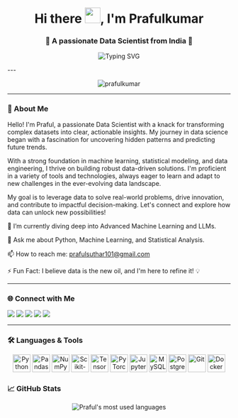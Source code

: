<h1 align="center">Hi there <img src="https://media.giphy.com/media/hvRJCLFzcasrR4ia7z/giphy.gif" width="35">, I'm Prafulkumar</h1>
<h3 align="center">🚀 A passionate Data Scientist from India 🚀</h3>



<p align="center">
  <img src="https://readme-typing-svg.demolab.com?font=Fira+Code&size=22&pause=1000&color=F77A68&center=true&vCenter=true&width=435&lines=Data+Science+%7C+ML+%7C+DL+%7C+NLP;Python+%7C+Prompt+Engineering;Always+Learning+New+Tech+%F0%9F%9A%80" alt="Typing SVG" />
</p>
---
<!-- Profile Views Counter -->

<p align="center">
  <img src="https://komarev.com/ghpvc/?username=PrafulKumar-1&label=Profile%20views&color=0e75b6&style=flat" alt="prafulkumar" />
</p>

---

### 🔭 About Me
<p>
Hello! I'm Praful, a passionate Data Scientist with a knack for transforming complex datasets into clear, actionable insights. My journey in data science began with a fascination for uncovering hidden patterns and predicting future trends.

With a strong foundation in machine learning, statistical modeling, and data engineering, I thrive on building robust data-driven solutions. I'm proficient in a variety of tools and technologies, always eager to learn and adapt to new challenges in the ever-evolving data landscape.

My goal is to leverage data to solve real-world problems, drive innovation, and contribute to impactful decision-making. Let's connect and explore how data can unlock new possibilities!

</p>

🌱 I’m currently diving deep into Advanced Machine Learning and LLMs.

💬 Ask me about Python, Machine Learning, and Statistical Analysis.

📫 How to reach me: prafulsuthar101@gmail.com

⚡ Fun Fact: I believe data is the new oil, and I'm here to refine it! 💡


---
### 🌐 Connect with Me
<!-- ❗ IMPORTANT: Replace the placeholders below with your actual links! -->

<p align="left">
  <a href="" target="blank"><img src="https://img.shields.io/badge/Twitter-%231DA1F2.svg?&style=for-the-badge&logo=twitter&logoColor=white"/></a>
  <a href="https://linkedin.com/in/yug thakkar" target="blank"><img src="https://img.shields.io/badge/LinkedIn-%230077B5.svg?&style=for-the-badge&logo=linkedin&logoColor=white"/></a>
  <a href="" target="blank"><img src="https://img.shields.io/badge/Kaggle-20BEFF?style=for-the-badge&logo=kaggle&logoColor=white"/></a>
  <a href="" target="blank"><img src="https://img.shields.io/badge/LeetCode-FFA116?style=for-the-badge&logo=leetcode&logoColor=black"/></a>
  <a href="" target="blank"><img src="https://img.shields.io/badge/Discord-7289DA.svg?&style=for-the-badge&logo=discord&logoColor=white"/></a>
</p>

---
### 🛠️ Languages & Tools
<p align="center">
<img src="https://cdn.jsdelivr.net/gh/devicons/devicon/icons/python/python-original.svg" alt="Python" width="40" height="40"/>
<img src="https://cdn.jsdelivr.net/gh/devicons/devicon/icons/pandas/pandas-original-wordmark.svg" alt="Pandas" width="40" height="40"/>
<img src="https://cdn.jsdelivr.net/gh/devicons/devicon/icons/numpy/numpy-original.svg" alt="NumPy" width="40" height="40"/>
<img src="https://cdn.jsdelivr.net/gh/devicons/devicon/icons/scikitlearn/scikitlearn-original.svg" alt="Scikit-learn" width="40" height="40"/>
<img src="https://cdn.jsdelivr.net/gh/devicons/devicon/icons/tensorflow/tensorflow-original.svg" alt="TensorFlow" width="40" height="40"/>
<img src="https://cdn.jsdelivr.net/gh/devicons/devicon/icons/pytorch/pytorch-original.svg" alt="PyTorch" width="40" height="40"/>
<img src="https://cdn.jsdelivr.net/gh/devicons/devicon/icons/jupyter/jupyter-original-wordmark.svg" alt="Jupyter" width="40" height="40"/>
<img src="https://cdn.jsdelivr.net/gh/devicons/devicon/icons/mysql/mysql-original-wordmark.svg" alt="MySQL" width="40" height="40"/>
<img src="https://cdn.jsdelivr.net/gh/devicons/devicon/icons/postgresql/postgresql-original.svg" alt="PostgreSQL" width="40" height="40"/>
<img src="https://cdn.jsdelivr.net/gh/devicons/devicon/icons/git/git-original.svg" alt="Git" width="40" height="40"/>
<img src="https://cdn.jsdelivr.net/gh/devicons/devicon/icons/docker/docker-original-wordmark.svg" alt="Docker" width="40" height="40"/>
</p>

### 📈 GitHub Stats
<!-- I've added a cache parameter to force GitHub to reload the images. -->
<p align="center">
  <img src="https://github-readme-stats.vercel.app/api/top-langs/?username=PrafulKumar-1&layout=compact&theme=tokyonight" alt="Praful's most used languages"/>
</p>
